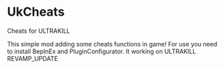 # UkCheats
Cheats for ULTRAKILL

This simple mod adding some cheats functions in game! For use you need to install BepInEx and PluginConfigurator. It working on ULTRAKILL REVAMP_UPDATE
